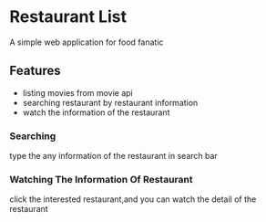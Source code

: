 # Restaurant List
A simple web application for food fanatic

## Features
- listing movies from movie api
- searching restaurant by restaurant information
- watch the information of the restaurant

### Searching
type the any information of the restaurant in search bar
### Watching The Information Of Restaurant 
click the interested restaurant,and you can watch the detail of the restaurant
